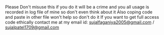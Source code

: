 Please Don't misuse this if you do it will be a crime and you all usage is recorded in log file of mine so don't even think about it Also coping code and paste in other file won't help so don't do it If you want to get full access code ethically contact me at my email id: sujalfaganiya2005@gmail.com / sujalpatel1709@gmail.com

